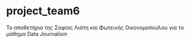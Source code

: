 # project_team6
Το αποθετήριο της Σοφίας Λιάτη και Φωτεινής Οικονομοπούλου για το μάθημα Data Journalism
